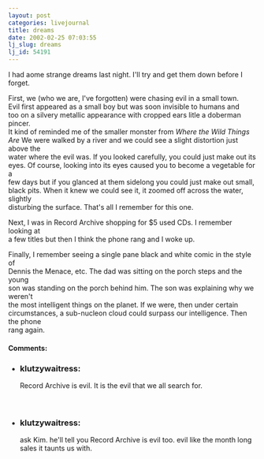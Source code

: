 ```yaml
---
layout: post
categories: livejournal
title: dreams
date: 2002-02-25 07:03:55
lj_slug: dreams
lj_id: 54191
---
```

I had aome strange dreams last night. I'll try and get them down before I  
forget.



First, we (who we are, I've forgotten) were chasing evil in a small town.  
Evil first appeared as a small boy but was soon invisible to humans and  
too on a silvery metallic appearance with cropped ears litle a doberman pincer.  
It kind of reminded me of the smaller monster from _Where the Wild Things Are_ We were walked by a river and we could see a slight distortion just above the  
water where the evil was. If you looked carefully, you could just make out its  
eyes. Of course, looking into its eyes caused you to become a vegetable for a  
few days but if you glanced at them sidelong you could just make out small,  
black pits. When it knew we could see it, it zoomed off across the water, slightly  
disturbing the surface. That's all I remember for this one.



Next, I was in Record Archive shopping for $5 used CDs. I remember looking at  
a few titles but then I think the phone rang and I woke up.



Finally, I remember seeing a single pane black and white comic in the style of  
Dennis the Menace, etc. The dad was sitting on the porch steps and the young  
son was standing on the porch behind him. The son was explaining why we weren't  
the most intelligent things on the planet. If we were, then under certain  
circumstances, a sub-nucleon cloud could surpass our intelligence. Then the phone  
rang again.


<div id="comments"><h4>Comments:</h4><div class="lj-comments"><ul>
<li><h3>klutzywaitress: </h3>
<a id="comment-58"></a>
<p>Record Archive is evil. It is the evil that we all search for. <br>
<br>
<br></p>
</li>
<li><h3>klutzywaitress: </h3>
<a id="comment-59"></a>
<p>ask Kim. he'll tell you Record Archive is evil too. evil like the month long sales it taunts us with.</p>
</li>
</ul></div></div>
